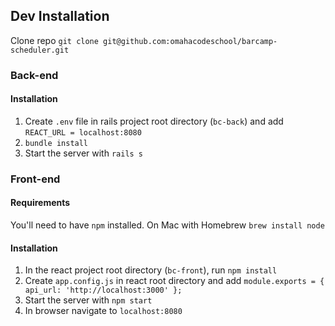 ## Dev Installation

Clone repo `git clone git@github.com:omahacodeschool/barcamp-scheduler.git`

### Back-end
#### Installation
1. Create `.env` file in rails project root directory (`bc-back`) and add `REACT_URL = localhost:8080`
2. `bundle install`
3. Start the server with `rails s`

### Front-end
#### Requirements
You'll need to have `npm` installed. On Mac with Homebrew `brew install node`

#### Installation
1. In the react project root directory (`bc-front`), run `npm install`
2. Create `app.config.js` in react root directory and add ```module.exports = {
    api_url: 'http://localhost:3000'
};```
3. Start the server with `npm start`
4. In browser navigate to `localhost:8080`



